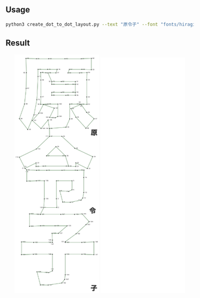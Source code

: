 ## Usage

```bash
python3 create_dot_to_dot_layout.py --text "原令子" --font "fonts/hiragino-kaku-gothic-std-w8.otf" --dots 200 --distance_threshold 120 --angle_threshold 160 --show_chars --draw_lines
```

## Result

<div align="center">
  <img src="output/text原令子_hiragino-kaku-gothic-std-w8_dots200_dist120_angle160_lines_chars.png" width="45%" />
  <img src="output/text原令子_hiragino-kaku-gothic-std-w8_dots200_dist120_angle160.png" width="45%" />
</div>
